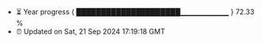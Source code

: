 - ⏳ Year progress { █████████████████████▁▁▁▁▁▁▁▁▁ } 72.33 %
- ⏰ Updated on Sat, 21 Sep 2024 17:19:18 GMT

